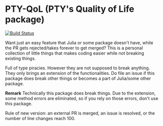 # PTY-QoL (PTY's Quality of Life package)

[![Build Status](https://github.com/putianyi889/PTY-QoL.jl/actions/workflows/CI.yml/badge.svg?branch=master)](https://github.com/putianyi889/PTY-QoL.jl/actions/workflows/CI.yml?query=branch%3Amaster)

Want just an easy feature that Julia or some package doesn't have, while the PR gets rejected/takes forever to get merged? This is a personal collection of little things that makes coding easier while not breaking existing things.

Full of type piracies. However they are not supposed to break anything. They only brings an extension of the functionalities. Do file an issue if this package does break other things or becomes a part of Julia/some other package.

**Remark** Technically this package does break things. Due to the extension, some method errors are eliminated, so if you rely on those errors, don't use this package.

Rule of new version: an external PR is merged, an issue is resolved, or the number of line changes reach 100.
